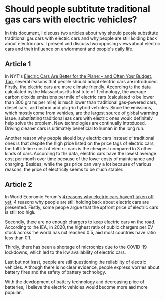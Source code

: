 # Should people subtitute traditional gas cars with electric vehicles?
In this document, I discuss two articles about why should people substitute traditional gas cars with electric cars and why people are still holding back about electric cars. I present and discuss two opposing views about electric cars and their influence on enviornment and people's daily life. 

## Article 1
In NYT's [Electric Cars Are Better for the Planet – and Often Your Budget, Too](https://www.nytimes.com/interactive/2021/01/15/climate/electric-car-cost.html?action=click&module=RelatedLinks&pgtype=Article), several reasons that people should adopt electric cars are introduced. Firstly, the electric cars are more climate friendly. According to the data calculated by the Massachusetts Institute of Technology, the average carbon dioxide emissions per mile of electric cars (calculated to be lower than 300 grams per mile) is much lower than traditional gas-powered cars, diesel cars, and hybrid and plug-in hybrid vehicles. Since the emissions, which mostly come from vehicles, are the largest source of global warming issue, substituting traditional gas cars with electric ones would definitely help solve the problem. New technologies are continually introduced. Driving cleaner cars is ultimately beneficial to human in the long run. 

Another reason why people should buy electric cars instead of traditional ones is that despite the high price listed on the price tags of electric cars, the full lifetime cost of electric cars is the cheapest compared to 3 other kinds of cars. According to the data, electric cars have the lowest average cost per month over time because of the lower costs of maintenance and charging. Besides, while the gas price can vary a lot because of various reasons, the price of electricity seems to be much stabler. 

## Article 2
In World Economic Forum's [4 reasons why electric cars haven’t taken off yet](https://www.weforum.org/agenda/2021/07/electric-cars-batteries-fossil-fuel/), 4 reasons why people are still holding back about electric cars are presented. Firstly, some people argue that the upfront price of electric cars is still too high. 

Secondly, there are no enough chargers to keep electric cars on the road. According to the IEA, in 2020, the highest ratio of public chargers per EV stock across the world has not reached 0.5, and most countries have ratio less than 0.1. 

Thirdly, there has been a shortage of microchips due to the COVID-19 lockdowns, which led to the low availability of electric cars. 

Last but not least, people are still questioning the reliability of electric vehicles. Although there is no clear evidence, people express worries about battery fires and the safety of battery technology.

With the development of battery technology and decreasing price of batteries, I believe the electric vehicles would become more and more popular.
